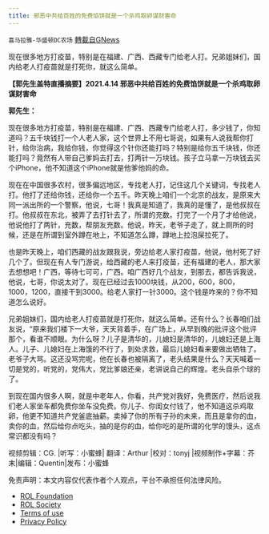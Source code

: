 ```yaml
---
title: 邪恶中共给百姓的免费馅饼就是一个杀鸡取卵谋财害命
---
```

`喜马拉雅-华盛顿DC农场` [轉載自GNews](https://gnews.org/zh-hans/2371399/)

现在很多地方打疫苗，特别是在福建、广西、西藏专门给老人打。兄弟姐妹们，国内给老人打疫苗就是打死你，就这么简单。

**【郭先生盖特直播摘要】2021.4.14 邪恶中共给百姓的免费馅饼就是一个杀鸡取卵谋财害命**

**郭先生：**

现在很多地方打疫苗，特别是在福建、广西、西藏专门给老人打，多少钱了，你知道吗？五千块钱打一个人老人家，这个世界上不用七哥说，如果有人说我帮你打针，给你治病，我给你钱，你觉得这个针你还能打吗？特别是给你五千块钱，你还能打吗？竟然有人带自己爹妈去打去，打两针一万块钱。孩子立马拿一万块钱去买个iPhone，他不知道这个iPhone就是他爹他妈的命。

现在在中国很多农村，很多偏远地区，专找老人打，记住这几个关键词，专找老人打。他打了还给你钱，还给你一个五千。昨天晚上咱们一个北京的战友，是原来大同一派出所的一个警察，他说，七哥！我真是知道了，我真的是懂了，是他叔叔在打。他叔叔在东北，被弄了去打针去了，所谓的充数。打完了一个月了才给他说，他说他打了两针，充数，帮朋友充数。他说，昨天，老爷子走了，就上厕所的时候，还是在所谓到室外蹲在地上，不知道怎么蹲，蹲地上拉泡屎拉死了。

也是昨天晚上，咱们西藏的战友跟我说，旁边给老人家打疫苗，他说，他村死了好几个了。但现在有人专门游说，给西藏的老人来打疫苗，还有福建的老人，那大家去想想吧！广西，等待七可可，广西。咱广西好几个战友，到那去，都告诉我说，他说，七哥，你说太对了。现在已经过去1000块钱，从200，600，800，1000，1200，直接干到3000。给老人家打一针3000。这个钱是咋来的？你不知道怎么说好。

兄弟姐妹们，国内给老人打疫苗就是打死你，就这么简单。还有什么？长春咱们战友说，“原来我们楼下一大爷，天天背着手，在广场上，从早到晚的批评这个批评那个，看谁不顺眼。为什么呀？儿子是清华的，儿媳妇是清华的，儿媳妇还是上海人。儿子、儿媳妇在上海饿的不行了，到处求救，最后儿媳妇看来要做出牺牲了。老爷子大骂。这还没骂完呢，他在长春也被隔离了，老头结果是什么？天天喊着一切是党的，听党的，党伟大，党比爹娘还亲，老讲说自己的辉煌。老头自杀个球的了。

到现在国内很多人啊，就是中老年人，你看，共产党对我好，免费医疗，然后说我们老人家坐车都免费你坐车没免费。你儿子、你闺女付钱了，他不知道这杀鸡取卵，他更不知道共产党釜底抽薪。卖掉了你的所有子孙的未来，而且是拿你的血，卖你的血，然后给你点吃头，抽的是你的血，给你吃的是所谓的化学的馒头，这点常识都没有吗？

视频剪辑：CG. |听写：小蜜蜂| 翻译：Arthur |校对：tonyj |视频制作+字幕：芥末|编辑：Quentin|发布：小蜜蜂

 

免责声明：本文内容仅代表作者个人观点，平台不承担任何法律风险。

- [ROL Foundation](https://rolfoundation.org/)
- [ROL Society](https://rolsociety.org/)
- [Terms of use](https://gnews.org/terms-of-use-3/)
- [Privacy Policy](https://gnews.org/privacy-policy/)
